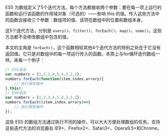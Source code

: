 ES5 为数组定义了5个迭代方法。每个方法都接收两个参数：要在每一项上运行的函数和运行该函数的作用域对象（可选的）——影响 this 的值。传入这些方法中的函数会接收三个参数：数组项的值、该项在数组中的位置和数组本身。

这5个迭代方法，分别是 `every()`、`filter()`、`forEach()`、`map()`、`some()`。这些方法都不会修改数组中包含的值。

本文的主角是 `forEach()`，这个函数相较其他4个迭代方法的特别之处在于它没有返回值。它只是对数组中的每一项运行传入的函数。本质上与for循环迭代数组一样。来看一个例子：

```js
// ES5语法
var numbers = {1,2,3,4,5,4,3,2,1};
numbers.forEach(function(item,index,arrary){
	// 执行某些操作
},this);
// ES6语法
var numbers = {1,2,3,4,5,4,3,2,1};
numbers.forEach((item,index,arrary)=>{
	// 执行某些操作
});
```

这些 ES5 的数组方法通过执行不同的操作，可以大大方便处理数组的任务。支持这些迭代方法的浏览器右 IE9+、Firefox2+、Safari3+、Opera9.5+和Chrome。
